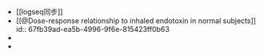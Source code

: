 - [[logseq同步]]
- [[@Dose-response relationship to inhaled endotoxin in normal subjects]]
  id:: 67fb39ad-ea5b-4996-9f6e-815423ff0b63
-
-
